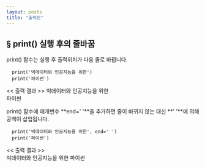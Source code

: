 ```yaml
---
layout: posts
title: "출력문"
---
```



**§ print() 실행 후의 줄바꿈**
---

print() 함수는 실행 후 출력위치가 다음 줄로 바뀝니다.
~~~
  print('빅데이터와 인공지능을 위한')
  print('파이썬')
~~~

<< 출력 결과 >>
빅데이터와 인공지능을 위한  
파이썬


print() 함수에 매개변수 **end=' '**을 추가하면 줄이 바뀌지 않는 대신 **' '**에 의해 공백이 삽입됩니다.
~~~
  print('빅데이터와 인공지능을 위한', end=' ')
  print('파이썬')
~~~

<< 출력 결과 >>  
빅데이터와 인공지능을 위한 파이썬
